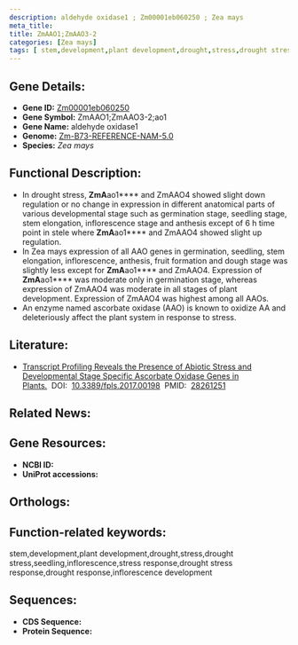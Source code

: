 ```yaml
---
description: aldehyde oxidase1 ; Zm00001eb060250 ; Zea mays
meta_title:
title: ZmAAO1;ZmAAO3-2
categories: [Zea mays]
tags: [ stem,development,plant development,drought,stress,drought stress,seedling,inflorescence,stress response,drought stress response,drought response,inflorescence development ]
---
```


## Gene Details:
- **Gene ID:**	[Zm00001eb060250]()
- **Gene Symbol:** ZmAAO1;ZmAAO3-2;ao1
- **Gene Name:** aldehyde oxidase1
- **Genome:** [Zm-B73-REFERENCE-NAM-5.0]()
- **Species:** *Zea mays*

## Functional Description:
   - In drought stress, **ZmA**ao1**** and ZmAAO4 showed slight down regulation or no change in expression in different anatomical parts of various developmental stage such as germination stage, seedling stage, stem elongation, inflorescence stage and anthesis except of 6 h time point in stele where **ZmA**ao1**** and ZmAAO4 showed slight up regulation.
   - In Zea mays expression of all AAO genes in germination, seedling, stem elongation, inflorescence, anthesis, fruit formation and dough stage was slightly less except for **ZmA**ao1**** and ZmAAO4. Expression of **ZmA**ao1**** was moderate only in germination stage, whereas expression of ZmAAO4 was moderate in all stages of plant development. Expression of ZmAAO4 was highest among all AAOs.
   - An enzyme named ascorbate oxidase (AAO) is known to oxidize AA and deleteriously affect the plant system in response to stress.

## Literature:
   - [Transcript Profiling Reveals the Presence of Abiotic Stress and Developmental Stage Specific Ascorbate Oxidase Genes in Plants.]( https://www.ncbi.nlm.nih.gov/pmc/articles/PMC5314155/)&nbsp;&nbsp;DOI:&nbsp;&nbsp;[10.3389/fpls.2017.00198](https://www.ncbi.nlm.nih.gov/pmc/articles/PMC5314155/)&nbsp;&nbsp;PMID:&nbsp;&nbsp;[28261251](https://pubmed.ncbi.nlm.nih.gov/28261251/)

## Related News:

## Gene Resources:
- **NCBI ID:** [](https://www.ncbi.nlm.nih.gov/gene/?term=)
- **UniProt accessions:** [](https://www.uniprot.org/uniprotkb//entry)

## Orthologs:

## Function-related keywords:
stem,development,plant development,drought,stress,drought stress,seedling,inflorescence,stress response,drought stress response,drought response,inflorescence development

## Sequences:
- **CDS Sequence:**
- **Protein Sequence:**
